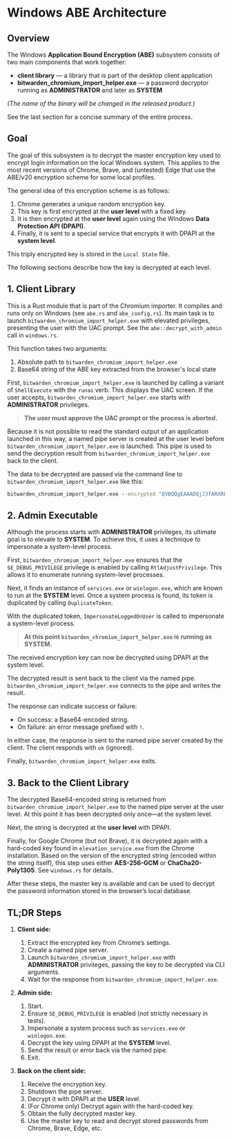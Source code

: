 # Windows ABE Architecture

## Overview

The Windows **Application Bound Encryption (ABE)** subsystem consists of two main components that work together:

- **client library** — a library that is part of the desktop client application
- **bitwarden_chromium_import_helper.exe** — a password decryptor running as **ADMINISTRATOR** and later as **SYSTEM**

_(The name of the binary will be changed in the released product.)_

See the last section for a concise summary of the entire process.

## Goal

The goal of this subsystem is to decrypt the master encryption key used to encrypt login information on the local
Windows system. This applies to the most recent versions of Chrome, Brave, and (untested) Edge that use the ABE/v20
encryption scheme for some local profiles.

The general idea of this encryption scheme is as follows:

1. Chrome generates a unique random encryption key.
2. This key is first encrypted at the **user level** with a fixed key.
3. It is then encrypted at the **user level** again using the Windows **Data Protection API (DPAPI)**.
4. Finally, it is sent to a special service that encrypts it with DPAPI at the **system level**.

This triply encrypted key is stored in the `Local State` file.

The following sections describe how the key is decrypted at each level.

## 1. Client Library

This is a Rust module that is part of the Chromium importer. It compiles and runs only on Windows (see `abe.rs` and
`abe_config.rs`). Its main task is to launch `bitwarden_chromium_import_helper.exe` with elevated privileges, presenting
the user with the UAC prompt. See the `abe::decrypt_with_admin` call in `windows.rs`.

This function takes two arguments:

1. Absolute path to `bitwarden_chromium_import_helper.exe`
2. Base64 string of the ABE key extracted from the browser's local state

First, `bitwarden_chromium_import_helper.exe` is launched by calling a variant of `ShellExecute` with the `runas` verb.
This displays the UAC screen. If the user accepts, `bitwarden_chromium_import_helper.exe` starts with **ADMINISTRATOR**
privileges.

> **The user must approve the UAC prompt or the process is aborted.**

Because it is not possible to read the standard output of an application launched in this way, a named pipe server is
created at the user level before `bitwarden_chromium_import_helper.exe` is launched. This pipe is used to send the
decryption result from `bitwarden_chromium_import_helper.exe` back to the client.

The data to be decrypted are passed via the command line to `bitwarden_chromium_import_helper.exe` like this:

```bat
bitwarden_chromium_import_helper.exe --encrypted "QVBQQgEAAADQjJ3fARXREYx6AMBPwpfrAQAAA..."
```

## 2. Admin Executable

Although the process starts with **ADMINISTRATOR** privileges, its ultimate goal is to elevate to **SYSTEM**. To achieve
this, it uses a technique to impersonate a system-level process.

First, `bitwarden_chromium_import_helper.exe` ensures that the `SE_DEBUG_PRIVILEGE` privilege is enabled by calling
`RtlAdjustPrivilege`. This allows it to enumerate running system-level processes.

Next, it finds an instance of `services.exe` or `winlogon.exe`, which are known to run at the **SYSTEM** level. Once a
system process is found, its token is duplicated by calling `DuplicateToken`.

With the duplicated token, `ImpersonateLoggedOnUser` is called to impersonate a system-level process.

> **At this point `bitwarden_chromium_import_helper.exe` is running as SYSTEM.**

The received encryption key can now be decrypted using DPAPI at the system level.

The decrypted result is sent back to the client via the named pipe. `bitwarden_chromium_import_helper.exe` connects to
the pipe and writes the result.

The response can indicate success or failure:

- On success: a Base64-encoded string.
- On failure: an error message prefixed with `!`.

In either case, the response is sent to the named pipe server created by the client. The client responds with `ok`
(ignored).

Finally, `bitwarden_chromium_import_helper.exe` exits.

## 3. Back to the Client Library

The decrypted Base64-encoded string is returned from `bitwarden_chromium_import_helper.exe` to the named pipe server at
the user level. At this point it has been decrypted only once—at the system level.

Next, the string is decrypted at the **user level** with DPAPI.

Finally, for Google Chrome (but not Brave), it is decrypted again with a hard-coded key found in `elevation_service.exe`
from the Chrome installation. Based on the version of the encrypted string (encoded within the string itself), this step
uses either **AES-256-GCM** or **ChaCha20-Poly1305**. See `windows.rs` for details.

After these steps, the master key is available and can be used to decrypt the password information stored in the
browser’s local database.

## TL;DR Steps

1. **Client side:**

    1. Extract the encrypted key from Chrome’s settings.
    2. Create a named pipe server.
    3. Launch `bitwarden_chromium_import_helper.exe` with **ADMINISTRATOR** privileges, passing the key to be decrypted
       via CLI arguments.
    4. Wait for the response from `bitwarden_chromium_import_helper.exe`.

2. **Admin side:**

    1. Start.
    2. Ensure `SE_DEBUG_PRIVILEGE` is enabled (not strictly necessary in tests).
    3. Impersonate a system process such as `services.exe` or `winlogon.exe`.
    4. Decrypt the key using DPAPI at the **SYSTEM** level.
    5. Send the result or error back via the named pipe.
    6. Exit.

3. **Back on the client side:**
    1. Receive the encryption key.
    2. Shutdown the pipe server.
    3. Decrypt it with DPAPI at the **USER** level.
    4. (For Chrome only) Decrypt again with the hard-coded key.
    5. Obtain the fully decrypted master key.
    6. Use the master key to read and decrypt stored passwords from Chrome, Brave, Edge, etc.
